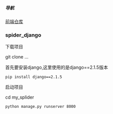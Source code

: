 ##### 导航

[前端仓库](https://github.com/hj-long/spider_visual)

### spider_django

下载项目

git clone ...

首先要安装django,这里使用的是django==2.1.5版本

```
pip install django==2.1.5

```

启动项目

cd my_splider
```
python manage.py runserver 8000

```
